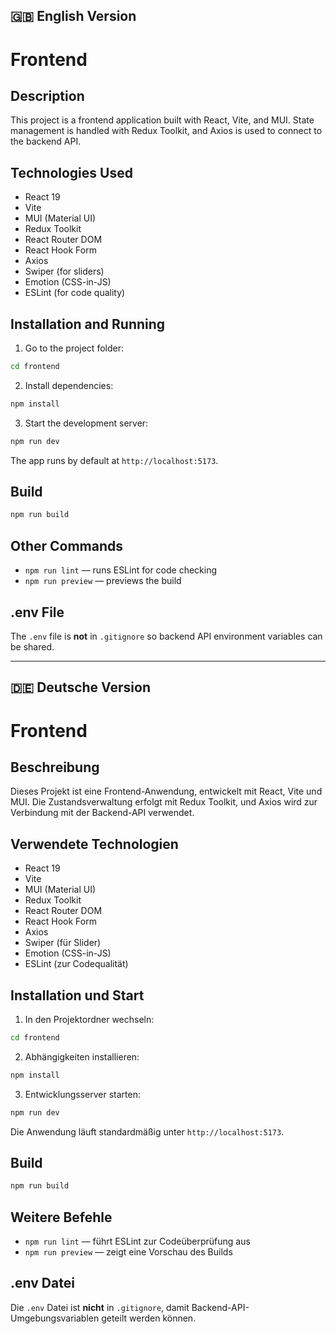 ## 🇬🇧 English Version

# Frontend

## Description

This project is a frontend application built with React, Vite, and MUI. State management is handled with Redux Toolkit, and Axios is used to connect to the backend API.

## Technologies Used

* React 19
* Vite
* MUI (Material UI)
* Redux Toolkit
* React Router DOM
* React Hook Form
* Axios
* Swiper (for sliders)
* Emotion (CSS-in-JS)
* ESLint (for code quality)

## Installation and Running

1. Go to the project folder:

```bash
cd frontend
```

2. Install dependencies:

```bash
npm install
```

3. Start the development server:

```bash
npm run dev
```

The app runs by default at `http://localhost:5173`.

## Build

```bash
npm run build
```

## Other Commands

* `npm run lint` — runs ESLint for code checking
* `npm run preview` — previews the build

## .env File

The `.env` file is **not** in `.gitignore` so backend API environment variables can be shared.

---

## 🇩🇪 Deutsche Version

# Frontend

## Beschreibung

Dieses Projekt ist eine Frontend-Anwendung, entwickelt mit React, Vite und MUI. Die Zustandsverwaltung erfolgt mit Redux Toolkit, und Axios wird zur Verbindung mit der Backend-API verwendet.

## Verwendete Technologien

* React 19
* Vite
* MUI (Material UI)
* Redux Toolkit
* React Router DOM
* React Hook Form
* Axios
* Swiper (für Slider)
* Emotion (CSS-in-JS)
* ESLint (zur Codequalität)

## Installation und Start

1. In den Projektordner wechseln:

```bash
cd frontend
```

2. Abhängigkeiten installieren:

```bash
npm install
```

3. Entwicklungsserver starten:

```bash
npm run dev
```

Die Anwendung läuft standardmäßig unter `http://localhost:5173`.

## Build

```bash
npm run build
```

## Weitere Befehle

* `npm run lint` — führt ESLint zur Codeüberprüfung aus
* `npm run preview` — zeigt eine Vorschau des Builds

## .env Datei

Die `.env` Datei ist **nicht** in `.gitignore`, damit Backend-API-Umgebungsvariablen geteilt werden können.